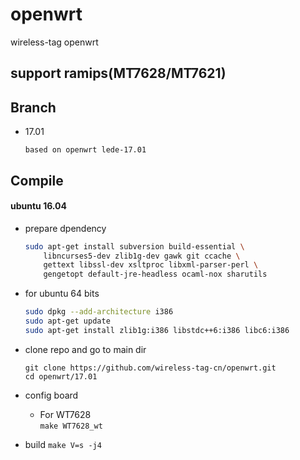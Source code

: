 # openwrt

wireless-tag openwrt

## support ramips(MT7628/MT7621)

## Branch
+ 17.01

    `based on openwrt lede-17.01`

## Compile
#### ubuntu 16.04
+ prepare dpendency

  ````sh
  sudo apt-get install subversion build-essential \
      libncurses5-dev zlib1g-dev gawk git ccache \
      gettext libssl-dev xsltproc libxml-parser-perl \
      gengetopt default-jre-headless ocaml-nox sharutils
  ````

+ for ubuntu 64 bits

  ````sh
  sudo dpkg --add-architecture i386
  sudo apt-get update
  sudo apt-get install zlib1g:i386 libstdc++6:i386 libc6:i386
  ````

+ clone repo and go to main dir

  ````
  git clone https://github.com/wireless-tag-cn/openwrt.git
  cd openwrt/17.01
  ````

+ config board
  * For WT7628<br>
  	`make WT7628_wt`

+ build
  `make V=s -j4`
